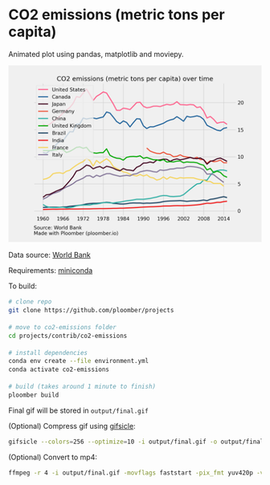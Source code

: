 # CO2 emissions (metric tons per capita)

Animated plot using pandas, matplotlib and moviepy.

![example](example.png)

Data source: [World Bank](https://data.worldbank.org/indicator/EN.ATM.CO2E.PC?end=2014&start=2014&view=bar)

Requirements: [miniconda](https://docs.conda.io/en/latest/miniconda.html)

To build:

```sh
# clone repo
git clone https://github.com/ploomber/projects

# move to co2-emissions folder
cd projects/contrib/co2-emissions

# install dependencies
conda env create --file environment.yml
conda activate co2-emissions

# build (takes around 1 minute to finish)
ploomber build
```

Final gif will be stored in `output/final.gif`

(Optional) Compress gif using [gifsicle](https://www.lcdf.org/gifsicle/):

```sh
gifsicle --colors=256 --optimize=10 -i output/final.gif -o output/final-small.gif --scale 0.5
```

(Optional) Convert to mp4:

```sh
ffmpeg -r 4 -i output/final.gif -movflags faststart -pix_fmt yuv420p -vf "scale=trunc(iw/2)*2:trunc(ih/2)*2" output/final.mp4
```
